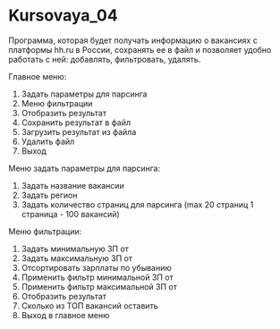 # Kursovaya_04
Программа, которая будет получать информацию о вакансиях с платформы hh.ru в России, сохранять ее в файл и позволяет
удобно работать с ней: добавлять, фильтровать, удалять.

Главное меню:
1. Задать параметры для парсинга
2. Меню фильтрации
3. Отобразить результат
4. Сохранить результат в файл
5. Загрузить результат из файла
6. Удалить файл
7. Выход

Меню задать параметры для парсинга:
1. Задать название вакансии
2. Задать регион
3. Задать количество страниц для парсинга 
(max 20 страниц 1 страница - 100 вакансий)

Меню фильтрации:
1. Задать минимальную ЗП от
2. Задать максимальную ЗП от
3. Отсортировать зарплаты по убыванию
4. Применить фильтр минимальной ЗП от
5. Применить фильтр максимальной ЗП от
6. Отобразить результат
7. Сколько из ТОП вакансий оставить
8. Выход в главное меню
